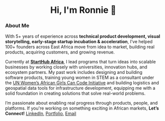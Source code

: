 <h1 align="center">Hi, I'm Ronnie 👋</h1>

### About Me

With 5+ years of experience across **technical product development, visual storytelling, early-stage startup incubation & acceleration**, I’ve helped 100+ founders across East Africa move from idea to market, building real products, acquiring customers, and growing revenue.

Currently at **[StartHub Africa](https://starthubafrica.org/)**, I lead programs that turn ideas into scalable businesses by working closely with universities, innovation hubs, and ecosystem partners. My past work includes designing and building software products, training young women in STEM as a consultant under the [UN Women’s African Girls Can Code Initiative](https://www.youtube.com/watch?v=Z_YCW32Up7o) and building logistics and geospatial data tools for infrastructure development, equipping me with a solid foundation in creating solutions that solve real-world problems.

I’m passionate about enabling real progress through products, people, and platforms. If you're working on something exciting in African markets, **Let’s Connect!** [LinkedIn](https://www.linkedin.com/in/ronnie-lutaro-b73240aa/), [Portfolio](https://ronnielutaro.com), [Email](mailto:ronnielutaro@outlook.com)
